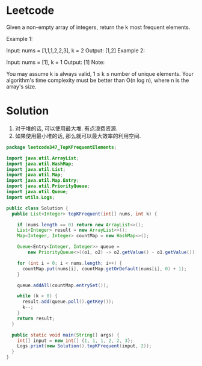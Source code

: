 # Leetcode

Given a non-empty array of integers, return the k most frequent elements.

Example 1:

Input: nums = [1,1,1,2,2,3], k = 2
Output: [1,2]
Example 2:

Input: nums = [1], k = 1
Output: [1]
Note:

You may assume k is always valid, 1 ≤ k ≤ number of unique elements.
Your algorithm's time complexity must be better than O(n log n), where n is the array's size.

# Solution

1. 对于堆的话, 可以使用最大堆. 有点浪费资源.
2. 如果使用最小堆的话, 那么就可以最大效率的利用空间.

```java
package leetcode347_TopKFrequentElements;

import java.util.ArrayList;
import java.util.HashMap;
import java.util.List;
import java.util.Map;
import java.util.Map.Entry;
import java.util.PriorityQueue;
import java.util.Queue;
import utils.Logs;

public class Solution {
  public List<Integer> topKFrequent(int[] nums, int k) {

    if (nums.length == 0) return new ArrayList<>();
    List<Integer> result = new ArrayList<>();
    Map<Integer, Integer> countMap = new HashMap<>();

    Queue<Entry<Integer, Integer>> queue =
        new PriorityQueue<>((o1, o2) -> o2.getValue() - o1.getValue());

    for (int i = 0; i < nums.length; i++) {
      countMap.put(nums[i], countMap.getOrDefault(nums[i], 0) + 1);
    }

    queue.addAll(countMap.entrySet());

    while (k > 0) {
      result.add(queue.poll().getKey());
      k--;
    }
    return result;
  }

  public static void main(String[] args) {
    int[] input = new int[] {1, 1, 1, 2, 2, 3};
    Logs.print(new Solution().topKFrequent(input, 2));
  }
}

```
